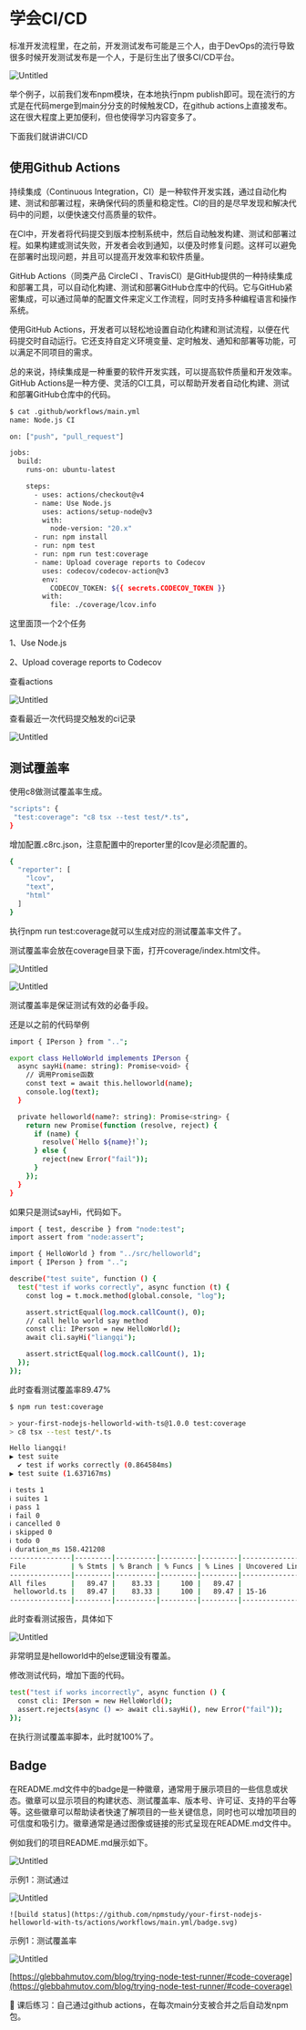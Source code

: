 
# 学会CI/CD

标准开发流程里，在之前，开发测试发布可能是三个人，由于DevOps的流行导致很多时候开发测试发布是一个人，于是衍生出了很多CI/CD平台。

![Untitled](img/Untitled%204.png)

举个例子，以前我们发布npm模块，在本地执行npm publish即可。现在流行的方式是在代码merge到main分分支的时候触发CD，在github actions上直接发布。这在很大程度上更加便利，但也使得学习内容变多了。

下面我们就讲讲CI/CD

## 使用Github Actions

持续集成（Continuous Integration，CI）是一种软件开发实践，通过自动化构建、测试和部署过程，来确保代码的质量和稳定性。CI的目的是尽早发现和解决代码中的问题，以便快速交付高质量的软件。

在CI中，开发者将代码提交到版本控制系统中，然后自动触发构建、测试和部署过程。如果构建或测试失败，开发者会收到通知，以便及时修复问题。这样可以避免在部署时出现问题，并且可以提高开发效率和软件质量。

GitHub Actions（同类产品 CircleCI 、TravisCI）是GitHub提供的一种持续集成和部署工具，可以自动化构建、测试和部署GitHub仓库中的代码。它与GitHub紧密集成，可以通过简单的配置文件来定义工作流程，同时支持多种编程语言和操作系统。

使用GitHub Actions，开发者可以轻松地设置自动化构建和测试流程，以便在代码提交时自动运行。它还支持自定义环境变量、定时触发、通知和部署等功能，可以满足不同项目的需求。

总的来说，持续集成是一种重要的软件开发实践，可以提高软件质量和开发效率。GitHub Actions是一种方便、灵活的CI工具，可以帮助开发者自动化构建、测试和部署GitHub仓库中的代码。

```bash
$ cat .github/workflows/main.yml
name: Node.js CI

on: ["push", "pull_request"]

jobs:
  build:
    runs-on: ubuntu-latest

    steps:
      - uses: actions/checkout@v4
      - name: Use Node.js
        uses: actions/setup-node@v3
        with:
          node-version: "20.x"
      - run: npm install
      - run: npm test
      - run: npm run test:coverage
      - name: Upload coverage reports to Codecov
        uses: codecov/codecov-action@v3
        env:
          CODECOV_TOKEN: ${{ secrets.CODECOV_TOKEN }}
        with:
          file: ./coverage/lcov.info
```

这里面顶一个2个任务

1、Use Node.js

2、Upload coverage reports to Codecov

查看actions

![Untitled](img/Untitled%205.png)

查看最近一次代码提交触发的ci记录

![Untitled](img/Untitled%206.png)

## 测试覆盖率

使用c8做测试覆盖率生成。

```bash
"scripts": {
 "test:coverage": "c8 tsx --test test/*.ts",
}
```

增加配置.c8rc.json，注意配置中的reporter里的lcov是必须配置的。

```bash
{
  "reporter": [
    "lcov",
    "text",
    "html"
  ]
}
```

执行npm run test:coverage就可以生成对应的测试覆盖率文件了。

测试覆盖率会放在coverage目录下面，打开coverage/index.html文件。

![Untitled](img/Untitled%207.png)

![Untitled](img/Untitled%208.png)

测试覆盖率是保证测试有效的必备手段。

还是以之前的代码举例

```bash
import { IPerson } from "..";

export class HelloWorld implements IPerson {
  async sayHi(name: string): Promise<void> {
    // 调用Promise函数
    const text = await this.helloworld(name);
    console.log(text);
  }

  private helloworld(name?: string): Promise<string> {
    return new Promise(function (resolve, reject) {
      if (name) {
        resolve(`Hello ${name}!`);
      } else {
        reject(new Error("fail"));
      }
    });
  }
}
```

如果只是测试sayHi，代码如下。

```bash
import { test, describe } from "node:test";
import assert from "node:assert";

import { HelloWorld } from "../src/helloworld";
import { IPerson } from "..";

describe("test suite", function () {
  test("test if works correctly", async function (t) {
    const log = t.mock.method(global.console, "log");

    assert.strictEqual(log.mock.callCount(), 0);
    // call hello world say method
    const cli: IPerson = new HelloWorld();
    await cli.sayHi("liangqi");

    assert.strictEqual(log.mock.callCount(), 1);
  });
});
```

此时查看测试覆盖率89.47%

```bash
$ npm run test:coverage

> your-first-nodejs-helloworld-with-ts@1.0.0 test:coverage
> c8 tsx --test test/*.ts

Hello liangqi!
▶ test suite
  ✔ test if works correctly (0.864584ms)
▶ test suite (1.637167ms)

ℹ tests 1
ℹ suites 1
ℹ pass 1
ℹ fail 0
ℹ cancelled 0
ℹ skipped 0
ℹ todo 0
ℹ duration_ms 158.421208
---------------|---------|----------|---------|---------|-------------------
File           | % Stmts | % Branch | % Funcs | % Lines | Uncovered Line #s
---------------|---------|----------|---------|---------|-------------------
All files      |   89.47 |    83.33 |     100 |   89.47 |
 helloworld.ts |   89.47 |    83.33 |     100 |   89.47 | 15-16
---------------|---------|----------|---------|---------|-------------------
```

此时查看测试报告，具体如下

![Untitled](img/Untitled%209.png)

非常明显是helloworld中的else逻辑没有覆盖。

修改测试代码，增加下面的代码。

```bash
test("test if works incorrectly", async function () {
  const cli: IPerson = new HelloWorld();
  assert.rejects(async () => await cli.sayHi(), new Error("fail"));
});
```

在执行测试覆盖率脚本，此时就100%了。

## Badge

在README.md文件中的badge是一种徽章，通常用于展示项目的一些信息或状态。徽章可以显示项目的构建状态、测试覆盖率、版本号、许可证、支持的平台等等。这些徽章可以帮助读者快速了解项目的一些关键信息，同时也可以增加项目的可信度和吸引力。徽章通常是通过图像或链接的形式呈现在README.md文件中。

例如我们的项目README.md展示如下。

![Untitled](img/Untitled%2010.png)

示例1：测试通过

![Untitled](img/Untitled%2011.png)

```tsx
![build status](https://github.com/npmstudy/your-first-nodejs-helloworld-with-ts/actions/workflows/main.yml/badge.svg)
```

示例1：测试覆盖率

![Untitled](img/Untitled%2012.png)

[https://glebbahmutov.com/blog/trying-node-test-runner/#code-coverage](https://glebbahmutov.com/blog/trying-node-test-runner/#code-coverage)

<aside>
📢 课后练习：自己通过github actions，在每次main分支被合并之后自动发npm包。

</aside>
